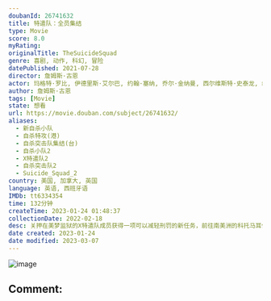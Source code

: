 ```yaml
---
doubanId: 26741632
title: 特遣队：全员集结
type: Movie
score: 8.0
myRating: 
originalTitle: TheSuicideSquad
genre: 喜剧, 动作, 科幻, 冒险
datePublished: 2021-07-28
director: 詹姆斯·古恩
actor: 玛格特·罗比, 伊德里斯·艾尔巴, 约翰·塞纳, 乔尔·金纳曼, 西尔维斯特·史泰龙, 维奥拉·戴维斯, 大卫·达斯马齐连, 迈克尔·鲁克, 杰·科特尼, 彼得·卡帕尔迪, 艾莉丝·布拉加, 皮特·戴维森, 华金·科西奥, 胡安·迭戈·博托, 斯托姆·瑞德, 内森·菲利安, 塔伊加·维迪提, 史蒂夫·阿吉, 肖恩·古恩, 弗卢拉·博格, 约翰·奥斯特兰德, 黄美玲, 丹妮拉·曼希沃, 史蒂芬·布莱克哈特, 詹尼佛·霍兰德, 迪·布拉雷·贝克尔, 雷·埃尔南德斯, 雷纳尔多·法伯勒, 乔希·文图拉, undefined, 米凯拉·霍沃, 林恩·阿什, 安德里娅·安德拉德, 兰德尔·, 迈克尔·艾伦·米利甘, 特伦斯·罗斯摩尔, 娜塔莉·萨福兰, 詹姆斯·威廉·巴拉德, 蒂莫西·卡尔, 玛丽索尔·科雷亚, 约翰·盖蒂尔, 麦克斯威尔·海史密斯, 洛伊德·考夫曼, 迪索·拉莫斯, 弗雷迪·史卓玛, 维多利亚·佩吉·沃特金斯, undefined, 黛安·罗德里格斯
author: 詹姆斯·古恩
tags: [Movie]
state: 想看
url: https://movie.douban.com/subject/26741632/
aliases:
  - 新自杀小队
  - 自杀特攻(港)
  - 自杀突击队集结(台)
  - 自杀小队2
  - X特遣队2
  - 自杀突击队2
  - Suicide_Squad_2
country: 美国, 加拿大, 英国
language: 英语, 西班牙语
IMDb: tt6334354
time: 132分钟
createTime: 2023-01-24 01:48:37
collectionDate: 2022-02-18
desc: 关押在美梦监狱的X特遣队成员获得一项可以减轻刑罚的新任务，前往南美洲的科托马耳他岛国，摧毁纳粹时期遗留的约顿海姆监狱和实验室，它当前用于关押该国的政治犯并施行人体实验。执行任务期间，X特遣队遭遇巨型外...
date created: 2023-01-24
date modified: 2023-03-07
---
```


![image](p2637099125.jpg)

Comment:
---

